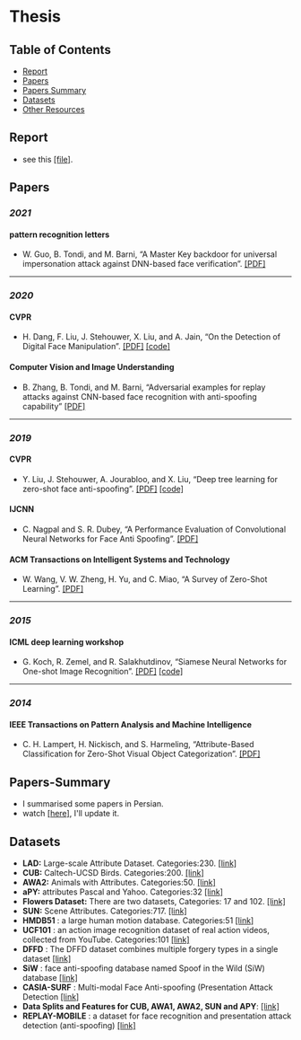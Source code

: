 # Thesis

## Table of Contents
+ [Report](#Report)
+ [Papers](#Papers)
+ [Papers Summary](#Papers-Summary)
+ [Datasets](#Datasets)
+ [Other Resources](#Other-resources)

## Report

* see this [[file]](./out/main%20report.pdf).

## Papers
### *2021*
#### pattern recognition letters
+ W. Guo, B. Tondi, and M. Barni, “A Master Key backdoor for universal impersonation attack against DNN-based face verification”. [[PDF]](https://www.sciencedirect.com/science/article/abs/pii/S0167865521000210)
-------------------
### *2020*
#### CVPR
+ H. Dang, F. Liu, J. Stehouwer, X. Liu, and A. Jain, “On the Detection of Digital Face Manipulation”. [[PDF]](https://arxiv.org/pdf/1910.01717.pdf) [[code]](https://github.com/JStehouwer/FFD_CVPR2020)
#### Computer Vision and Image Understanding
+ B. Zhang, B. Tondi, and M. Barni, “Adversarial examples for replay attacks against CNN-based face recognition with anti-spoofing capability” [[PDF]](https://www.sciencedirect.com/science/article/abs/pii/S1077314220300606)
-------------------
### *2019*
#### CVPR
+ Y. Liu, J. Stehouwer, A. Jourabloo, and X. Liu, “Deep tree learning for zero-shot face anti-spoofing”. [[PDF]](https://arxiv.org/pdf/1904.02860.pdf) [[code]](https://github.com/yaojieliu/CVPR2019-DeepTreeLearningForZeroShotFaceAntispoofing)
####  IJCNN
+ C. Nagpal and S. R. Dubey, “A Performance Evaluation of Convolutional Neural Networks for Face Anti Spoofing”. [[PDF]](https://arxiv.org/pdf/1805.04176.pdf)
#### ACM Transactions on Intelligent Systems and Technology
+ W. Wang, V. W. Zheng, H. Yu, and C. Miao, “A Survey of Zero-Shot Learning”. [[PDF]](https://dl.acm.org/doi/10.1145/3293318)
-------------------
### *2015*
#### ICML deep learning workshop
+ G. Koch, R. Zemel, and R. Salakhutdinov, “Siamese Neural Networks for One-shot Image Recognition”. [[PDF]](https://www.cs.cmu.edu/~rsalakhu/papers/oneshot1.pdf) [[code]](https://paperswithcode.com/paper/siamese-neural-networks-for-one-shot-image)
-------------------
### *2014*
####  IEEE Transactions on Pattern Analysis and Machine Intelligence
+ C. H. Lampert, H. Nickisch, and S. Harmeling, “Attribute-Based Classification for Zero-Shot Visual Object Categorization”. [[PDF]](https://ieeexplore.ieee.org/document/6571196)
## Papers-Summary
* I summarised some papers in Persian.
* watch [[here]](https://drive.google.com/drive/folders/1JrHljGKNCfpA6uS9GQzVIb2IVjkUveom?usp=sharing), I'll update it.


## Datasets

+ **LAD:** Large-scale Attribute Dataset. Categories:230. [[link]](https://github.com/PatrickZH/A-Large-scale-Attribute-Dataset-for-Zero-shot-Learning)
+ **CUB:** Caltech-UCSD Birds. Categories:200. [[link]](http://www.vision.caltech.edu/visipedia/CUB-200-2011.html)
+ **AWA2:** Animals with Attributes. Categories:50. [[link]](https://cvml.ist.ac.at/AwA2/)
+ **aPY:** attributes Pascal and Yahoo. Categories:32 [[link]](http://vision.cs.uiuc.edu/attributes/)
+ **Flowers Dataset:** There are two datasets, Categories: 17 and 102. [[link]](http://www.robots.ox.ac.uk/~vgg/data/flowers/)
+ **SUN:** Scene Attributes. Categories:717. [[link]](http://cs.brown.edu/~gmpatter/sunattributes.html)
+ **HMDB51** : a large human motion database. Categories:51 [[link]](https://serre-lab.clps.brown.edu/resource/hmdb-a-large-human-motion-database/#Downloads)
+ **UCF101** :  an action image recognition dataset of real action videos, collected from YouTube. Categories:101 [[link]](https://www.crcv.ucf.edu/data/UCF101.php)
+ **DFFD** : The DFFD dataset combines multiple forgery types in a single dataset [[link]](http://cvlab.cse.msu.edu/dffd-diverse-fake-face-dataset.html)
+ **SiW** : face anti-spoofing database named Spoof in the Wild (SiW) database [[link]](http://cvlab.cse.msu.edu/siw-spoof-in-the-wild-database.html) 
+ **CASIA-SURF** : Multi-modal Face Anti-spoofing  (Presentation Attack Detection [[link]](https://sites.google.com/qq.com/face-anti-spoofing/dataset-download/casia-surfcvpr2019)
+ **Data Splits and Features for CUB, AWA1, AWA2, SUN and APY**: [[link]](https://www.mpi-inf.mpg.de/departments/computer-vision-and-machine-learning/research/zero-shot-learning/zero-shot-learning-the-good-the-bad-and-the-ugly/)
+ **REPLAY-MOBILE** : a dataset for face recognition and presentation attack detection (anti-spoofing) [[link]](https://zenodo.org/record/4593248)
